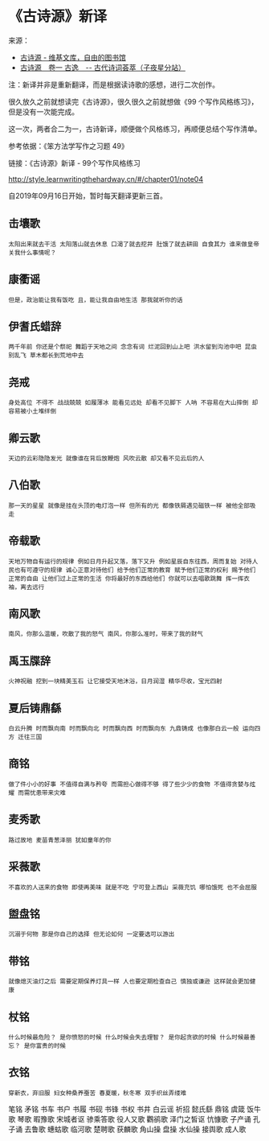 # 《古诗源》新译

来源：

* [古诗源 - 维基文库，自由的图书馆](https://zh.wikisource.org/zh-hans/%E5%8F%A4%E8%A9%A9%E6%BA%90)
* [古诗源　卷一 古逸　-- 古代诗词荟萃（子夜星分站）](http://www.ziyexing.cn/shici/gushiyuan/gushiyuan_01.htm)

注：新译并非是重新翻译，而是根据读诗歌的感想，进行二次创作。

很久放久之前就想读完《古诗源》，很久很久之前就想做《99 个写作风格练习》，但是没有一次能完成。

这一次，两者合二为一，古诗新译，顺便做个风格练习，再顺便总结个写作清单。

参考依据：《笨方法学写作之习题 49》

链接：《古诗源》新译 - 99个写作风格练习

http://style.learnwritingthehardway.cn/#/chapter01/note04

自2019年09月16日开始，暂时每天翻译更新三首。


## 击壤歌

`太阳出来就去干活
太阳落山就去休息
口渴了就去挖井
肚饿了就去耕田
自食其力
谁来做皇帝关我什么事情呢？`

## 康衢谣

`但是，政治能让我有饭吃
且，能让我自由地生活
那我就听你的话`

## 伊耆氏蜡辞

`两千年前
你还是个祭祀
舞蹈于天地之间
念念有词
烂泥回到山上吧
洪水留到沟池中吧
昆虫别乱飞
草木都长到荒地中去`

## 尧戒

`身处高位
不得不
战战兢兢
如履薄冰
能看见远处
却看不见脚下
人呐
不容易在大山摔倒
却容易被小土堆绊倒`

## 卿云歌

`天边的云彩隐隐发光
就像谁在背后放鞭炮
风吹云散
却又看不见云后的人`



## 八伯歌

`那一天的星星
就像是挂在头顶的电灯泡一样
但所有的光
都像铁屑遇见磁铁一样
被他全部吸走`

## 帝载歌

`天地万物自有运行的规律
例如日月升起又落，落下又升
例如星辰自东往西，周而复始
对待人民也有可遵守的规律
诚心正意对待他们
给予他们正常的教育
赋予他们正常的权利
赐予他们正常的自由
让他们过上正常的生活
你将最好的东西给他们
你就可以去唱歌跳舞
挥一挥衣袖，离去远行`

## 南风歌

`南风，你那么温暖，吹散了我的怒气
南风，你那么准时，带来了我的财气`

## 禹玉牒辞

`火神祝融
挖到一块精美玉石
让它接受天地沐浴，日月润湿
精华尽收，宝光四射`


## 夏后铸鼎繇

`白云升腾
时而飘向南
时而飘向北
时而飘向西
时而飘向东
九鼎铸成
也像那白云一般
运向四方
迁往三国`

## 商铭

`做了件小小的好事
不值得自满与矜夸
而需担心做得不够
得了些少少的食物
不值得贪婪与炫耀
而需忧患带来灾难`



## 麦秀歌

`路过故地
麦苗青葱泽丽
犹如童年的你`

## 采薇歌

`不喜欢的人送来的食物
即使再美味
就是不吃
宁可登上西山
采薇充饥
哪怕饿死
也不会屈服`


## 盥盘铭

`沉溺于何物
那是你自己的选择
但无论如何
一定要选可以游出`


## 带铭

`就像熄灭油灯之后
需要定期保养灯具一样
人也要定期检查自己
慎独或谦逊
这样就会更加健康`

## 杖铭

`什么时候最危险？
是你愤怒的时候
什么时候会失去理智？
是你起贪欲的时候
什么时候最善忘？
是你富贵的时候`

## 衣铭

`穿新衣，弃旧服
妇女种桑养蚕苦
春夏暖，秋冬寒
双手织丝弄缕难`

笔铭
矛铭
书车
书户
书履
书砚
书锋
书权
书井
白云谣
祈招
懿氏繇
鼎铭
虞箴
饭牛歌
琴歌
暇豫歌
宋城者讴
骖乘答歌
役人又歌
鸜鹆歌
泽门之皙讴
忼慷歌
子产诵
孔子诵
去鲁歌
蟪蛄歌
临河歌
楚聘歌
获麟歌
角山操
盘操
水仙操
接舆歌
成人歌